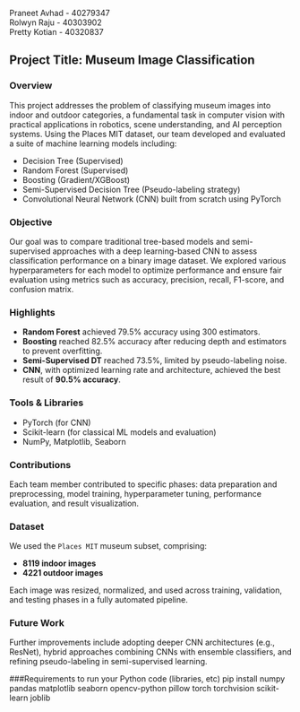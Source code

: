 Praneet Avhad - 40279347  
Rolwyn Raju - 40303902  
Pretty Kotian - 40320837



## Project Title: Museum Image Classification

### Overview
This project addresses the problem of classifying museum images into indoor and outdoor categories, a fundamental task in computer vision with practical applications in robotics, scene understanding, and AI perception systems. Using the Places MIT dataset, our team developed and evaluated a suite of machine learning models including:

- Decision Tree (Supervised)
- Random Forest (Supervised)
- Boosting (Gradient/XGBoost)
- Semi-Supervised Decision Tree (Pseudo-labeling strategy)
- Convolutional Neural Network (CNN) built from scratch using PyTorch

### Objective
Our goal was to compare traditional tree-based models and semi-supervised approaches with a deep learning-based CNN to assess classification performance on a binary image dataset. We explored various hyperparameters for each model to optimize performance and ensure fair evaluation using metrics such as accuracy, precision, recall, F1-score, and confusion matrix.

### Highlights
- **Random Forest** achieved 79.5% accuracy using 300 estimators.
- **Boosting** reached 82.5% accuracy after reducing depth and estimators to prevent overfitting.
- **Semi-Supervised DT** reached 73.5%, limited by pseudo-labeling noise.
- **CNN**, with optimized learning rate and architecture, achieved the best result of **90.5% accuracy**.

### Tools & Libraries
- PyTorch (for CNN)
- Scikit-learn (for classical ML models and evaluation)
- NumPy, Matplotlib, Seaborn

### Contributions
Each team member contributed to specific phases: data preparation and preprocessing, model training, hyperparameter tuning, performance evaluation, and result visualization.

### Dataset
We used the `Places MIT` museum subset, comprising:
- **8119 indoor images**
- **4221 outdoor images**

Each image was resized, normalized, and used across training, validation, and testing phases in a fully automated pipeline.

### Future Work
Further improvements include adopting deeper CNN architectures (e.g., ResNet), hybrid approaches combining CNNs with ensemble classifiers, and refining pseudo-labeling in semi-supervised learning.

###Requirements to run your Python code (libraries, etc)
pip install numpy pandas matplotlib seaborn opencv-python pillow torch torchvision scikit-learn joblib
